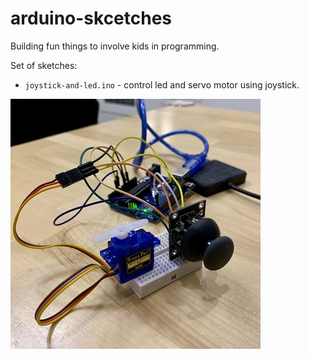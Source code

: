 # arduino-skcetches
Building fun things to involve kids in programming.

Set of sketches:
- `joystick-and-led.ino` - control led and servo motor using joystick.

![](https://github.com/treshnikov/arduino-skcetches/blob/main/img/arduino.png)
